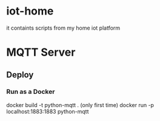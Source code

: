 # iot-home
it containts scripts from my home iot platform

# MQTT Server
## Deploy 
### Run as a Docker
docker build -t python-mqtt . (only first time)
docker run -p localhost:1883:1883 python-mqtt
